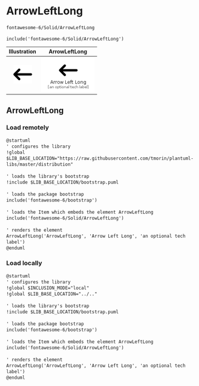# ArrowLeftLong


```text
fontawesome-6/Solid/ArrowLeftLong
```

```text
include('fontawesome-6/Solid/ArrowLeftLong')
```



| Illustration | ArrowLeftLong |
| :---: | :---: |
| ![illustration for Illustration](../../fontawesome-6/Solid/ArrowLeftLong.png) | ![illustration for ArrowLeftLong](../../fontawesome-6/Solid/ArrowLeftLong.Local.png) |




## ArrowLeftLong

### Load remotely
```plantuml
@startuml
' configures the library
!global $LIB_BASE_LOCATION="https://raw.githubusercontent.com/tmorin/plantuml-libs/master/distribution"

' loads the library's bootstrap
!include $LIB_BASE_LOCATION/bootstrap.puml

' loads the package bootstrap
include('fontawesome-6/bootstrap')

' loads the Item which embeds the element ArrowLeftLong
include('fontawesome-6/Solid/ArrowLeftLong')

' renders the element
ArrowLeftLong('ArrowLeftLong', 'Arrow Left Long', 'an optional tech label')
@enduml
```

### Load locally
```plantuml
@startuml
' configures the library
!global $INCLUSION_MODE="local"
!global $LIB_BASE_LOCATION="../.."

' loads the library's bootstrap
!include $LIB_BASE_LOCATION/bootstrap.puml

' loads the package bootstrap
include('fontawesome-6/bootstrap')

' loads the Item which embeds the element ArrowLeftLong
include('fontawesome-6/Solid/ArrowLeftLong')

' renders the element
ArrowLeftLong('ArrowLeftLong', 'Arrow Left Long', 'an optional tech label')
@enduml
```

